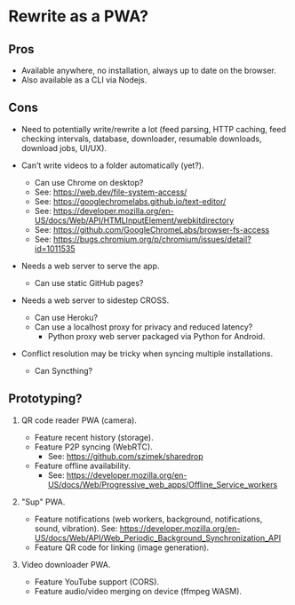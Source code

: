 # Rewrite as a PWA?

## Pros

- Available anywhere, no installation, always up to date on the browser.
- Also available as a CLI via Nodejs.

## Cons

- Need to potentially write/rewrite a lot (feed parsing, HTTP caching, feed checking intervals, database, downloader, resumable downloads, download jobs, UI/UX).

- Can't write videos to a folder automatically (yet?).
  - Can use Chrome on desktop?
  - See: https://web.dev/file-system-access/ 
  - See: https://googlechromelabs.github.io/text-editor/ 
  - See: https://developer.mozilla.org/en-US/docs/Web/API/HTMLInputElement/webkitdirectory 
  - See: https://github.com/GoogleChromeLabs/browser-fs-access 
  - See: https://bugs.chromium.org/p/chromium/issues/detail?id=1011535 

- Needs a web server to serve the app.
  - Can use static GitHub pages?

- Needs a web server to sidestep CROSS.
  - Can use Heroku?
  - Can use a localhost proxy for privacy and reduced latency?
    - Python proxy web server packaged via Python for Android.

- Conflict resolution may be tricky when syncing multiple installations.
  - Can Syncthing?

## Prototyping?

1. QR code reader PWA (camera).
   - Feature recent history (storage).
   - Feature P2P syncing (WebRTC).
     - See: https://github.com/szimek/sharedrop 
   - Feature offline availability. 
     - See: https://developer.mozilla.org/en-US/docs/Web/Progressive_web_apps/Offline_Service_workers

2. "Sup" PWA.
   - Feature notifications (web workers, background, notifications, sound, vibration).
     See: https://developer.mozilla.org/en-US/docs/Web/API/Web_Periodic_Background_Synchronization_API 
   - Feature QR code for linking (image generation).

3. Video downloader PWA.
   - Feature YouTube support (CORS).
   - Feature audio/video merging on device (ffmpeg WASM).
